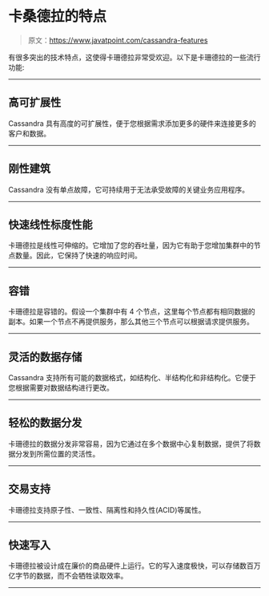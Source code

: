 # 卡桑德拉的特点

> 原文：<https://www.javatpoint.com/cassandra-features>

有很多突出的技术特点，这使得卡珊德拉非常受欢迎。以下是卡珊德拉的一些流行功能:

* * *

## 高可扩展性

Cassandra 具有高度的可扩展性，便于您根据需求添加更多的硬件来连接更多的客户和数据。

* * *

## 刚性建筑

Cassandra 没有单点故障，它可持续用于无法承受故障的关键业务应用程序。

* * *

## 快速线性标度性能

卡珊德拉是线性可伸缩的。它增加了您的吞吐量，因为它有助于您增加集群中的节点数量。因此，它保持了快速的响应时间。

* * *

## 容错

卡珊德拉是容错的。假设一个集群中有 4 个节点，这里每个节点都有相同数据的副本。如果一个节点不再提供服务，那么其他三个节点可以根据请求提供服务。

* * *

## 灵活的数据存储

Cassandra 支持所有可能的数据格式，如结构化、半结构化和非结构化。它便于您根据需要对数据结构进行更改。

* * *

## 轻松的数据分发

卡珊德拉的数据分发非常容易，因为它通过在多个数据中心复制数据，提供了将数据分发到所需位置的灵活性。

* * *

## 交易支持

卡珊德拉支持原子性、一致性、隔离性和持久性(ACID)等属性。

* * *

## 快速写入

卡珊德拉被设计成在廉价的商品硬件上运行。它的写入速度极快，可以存储数百万亿字节的数据，而不会牺牲读取效率。

* * *